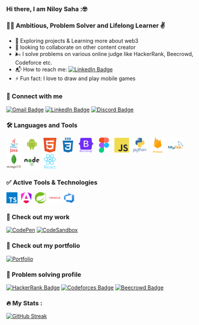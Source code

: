 ### Hi there, I am Niloy Saha ::nerd_face:

<!-- <div  id="badges">
  <img src="https://komarev.com/ghpvc/?username=Niloy173&style=flat-square&color=blue" alt=""/>
</div>
 -->

### :man_technologist: Ambitious, Problem Solver and Lifelong Learner :v:

- 🌱 Exploring projects & Learning more about web3
- 👯 looking to collaborate on other content creator
- 🌬️ I solve problems on various online judge like HackerRank, Beecrowd, Codeforce etc.
- 📬 How to reach me: [![LinkedIn Badge](https://img.shields.io/badge/linkedin-%230077B5.svg?style=for-the-badge&logo=linkedin&logoColor=white)](https://www.linkedin.com/in/niloy-saha-594558201/)
- ⚡ Fun fact: I love to draw and play mobile games

### :iphone: Connect with me

[![Gmail Badge](https://img.shields.io/badge/Gmail-D14836?style=for-the-badge&logo=gmail&logoColor=white)](mailto:niloysaha173@gmail.com?subject=[GitHub]%20Source%20Niloy%20Saha)
[![LinkedIn Badge](https://img.shields.io/badge/linkedin-%230077B5.svg?style=for-the-badge&logo=linkedin&logoColor=white)](https://www.linkedin.com/in/niloy-saha-594558201/)
[![Discord Badge](https://img.shields.io/badge/Discord-%237289DA.svg?style=for-the-badge&logo=discord&logoColor=white)](https://discord.com/channels/@me)

### :hammer_and_wrench: Languages and Tools

<div>
  <img src="https://github.com/devicons/devicon/blob/master/icons/java/java-original-wordmark.svg" title="Java" alt="Java" width="40" height="40"/>&nbsp;
  <img src="https://github.com/devicons/devicon/blob/master/icons/android/android-original-wordmark.svg" title="Android" alt="Android" width="40" height="40"/>&nbsp;
  <img src="https://github.com/devicons/devicon/blob/master/icons/html5/html5-original.svg" title="HTML5" alt="HTML" width="40" height="40"/>&nbsp;
  <img src="https://github.com/devicons/devicon/blob/master/icons/css3/css3-plain-wordmark.svg"  title="CSS3" alt="CSS" width="40" height="40"/>&nbsp;
  <img src="https://github.com/devicons/devicon/blob/master/icons/bootstrap/bootstrap-plain-wordmark.svg"  title="Bootstrap" alt="Bootstrap" width="40" height="40"/>&nbsp;
  <img src="https://github.com/devicons/devicon/blob/master/icons/figma/figma-original.svg" title="Figma" alt="Figma" width="40" height="40"/>&nbsp;
  <img src="https://github.com/devicons/devicon/blob/master/icons/javascript/javascript-original.svg" title="JavaScript" alt="JavaScript" width="40" height="40"/>&nbsp;
  <img src="https://github.com/devicons/devicon/blob/master/icons/python/python-original-wordmark.svg" title="Python" alt="Python" width="40" height="40"/>&nbsp;
  <img src="https://github.com/devicons/devicon/blob/master/icons/firebase/firebase-plain-wordmark.svg" title="Firebase" alt="Firebase" width="40" height="40"/>&nbsp;
  <img src="https://github.com/devicons/devicon/blob/master/icons/mysql/mysql-original-wordmark.svg" title="MySQL"  alt="MySQL" width="40" height="40"/>&nbsp;
  <img src="https://github.com/devicons/devicon/blob/master/icons/mongodb/mongodb-original-wordmark.svg" title="Mongodb"  alt="Mongodb" width="40" height="40"/>&nbsp;
  <img src="https://github.com/devicons/devicon/blob/master/icons/nodejs/nodejs-original-wordmark.svg" title="NodeJS" alt="NodeJS" width="40" height="40"/>&nbsp;
  <img src="https://github.com/devicons/devicon/blob/master/icons/react/react-original-wordmark.svg" title="ReactJS" alt="ReactJS" width="40" height="40"/>&nbsp;

</div>

<!-- <details open>
  <summary><b>More about me</b></summary>
<br>
  <img src="https://github-readme-stats.vercel.app/api?username=Niloy173&show_icons=true&theme=dracula" alt="GitHub stats" />
</details>

 -->

### :white_check_mark: Active Tools & Technologies

<div>
<img src="https://github.com/devicons/devicon/blob/master/icons/typescript/typescript-original.svg"
  title="TypeScript" alt="TypeScript" width="30" height="30"/>&nbsp;
<img src="https://github.com/devicons/devicon/blob/master/icons/angular/angular-original.svg"       title="Angular" alt="Angular" width="30" height="30"/>&nbsp;
<img src="https://github.com/devicons/devicon/blob/master/icons/spring/spring-original.svg" title="Spring Boot" alt="Spring Boot" width="30" height="30"/>&nbsp;
<img src="https://github.com/devicons/devicon/blob/master/icons/oracle/oracle-original.svg"
  title="Oracle" alt="Oracle" width="30" height="30"/>&nbsp;
<img src="https://github.com/devicons/devicon/blob/master/icons/azuredevops/azuredevops-original.svg"
  title="Azure DevOps" alt="Azure DevOps" width="30" height="30"/>&nbsp;

</div>

### :key: Check out my work

[![CodePen](https://img.shields.io/badge/Codepen-000000?style=for-the-badge&logo=codepen&logoColor=white)](https://codepen.io/niloy173)
[![CodeSandbox](https://img.shields.io/badge/Codesandbox-040404?style=for-the-badge&logo=codesandbox&logoColor=DBDBDB)](https://codesandbox.io/u/niloysaha173)

### :see_no_evil: Check out my portfolio

[![Portfolio](https://img.shields.io/badge/Portfolio-%23000000.svg?style=for-the-badge&logo=firefox&logoColor=#FF7139)](https://niloysaha173.netlify.app/)

### :cup_with_straw: Problem solving profile

[![HackerRank Badge](https://img.shields.io/badge/-Hackerrank-2EC866?style=for-the-badge&logo=HackerRank&logoColor=white)](https://www.hackerrank.com/niloysaha173)
[![Codeforces Badge](https://img.shields.io/badge/Codeforces-445f9d?style=for-the-badge&logo=Codeforces&logoColor=white)](https://codeforces.com/profile/niloysaha)
[![Beecrowd Badge](https://img.shields.io/badge/-beecrowd-A435F0?style=for-the-badge&logo=beecrowd&logoColor=white)](https://www.beecrowd.com.br/judge/en/profile/311349)

### :fire: My Stats :

[![GitHub Streak](http://github-readme-streak-stats.herokuapp.com?user=Niloy173&theme=dark&background=000000)](https://git.io/streak-stats)

<!--
**Niloy173/Niloy173** is a ✨ _special_ ✨ repository because its `README.md` (this file) appears on your GitHub profile.

Here are some ideas to get you started:

- 🔭 I’m currently working on ...
- 🌱 I’m currently learning ...
- 👯 I’m looking to collaborate on ...
- 🤔 I’m looking for help with ...
- 💬 Ask me about ...
- 📫 How to reach me: ...
- 😄 Pronouns: ...
- ⚡ Fun fact: ...
-->

<!---

  https://github.com/Ileriayo/markdown-badges
  https://github.com/ikatyang/emoji-cheat-sheet/blob/master/README.md
  https://www.sitepoint.com/github-profile-readme/
  https://github.com/devicons/devicon

-->
